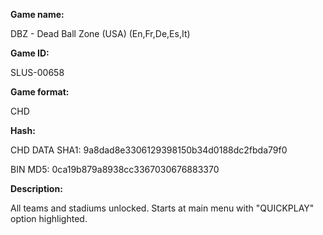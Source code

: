 **Game name:**

DBZ - Dead Ball Zone (USA) (En,Fr,De,Es,It)

**Game ID:**

SLUS-00658

**Game format:**

CHD

**Hash:**

CHD DATA SHA1: 9a8dad8e3306129398150b34d0188dc2fbda79f0

BIN MD5: 0ca19b879a8938cc3367030676883370

**Description:**

All teams and stadiums unlocked. Starts at main menu with "QUICKPLAY" option highlighted.
